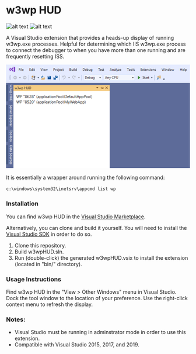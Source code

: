 # w3wp HUD

![alt text](https://vsmarketplacebadge.apphb.com/version/Cynicollision.w3wpHUD.svg "Visual Studo Marketplace version badge") ![alt text](https://vsmarketplacebadge.apphb.com/installs/Cynicollision.w3wpHUD.svg "Visual Studo Marketplace installs badge")

A Visual Studio extension that provides a heads-up display of running w3wp.exe processes. Helpful for determining which IIS w3wp.exe process to connect the debugger to when you have more than one running and are frequently resetting ISS.

![alt text](w3wpHUDpreview.png "w3wpHUD screenshot")

It is essentially a wrapper around running the following command:
```
c:\windows\system32\inetsrv\appcmd list wp
```
### Installation

You can find w3wp HUD in the [Visual Studio Marketplace](https://marketplace.visualstudio.com/items?itemName=Cynicollision.w3wpHUD).

Alternatively, you can clone and build it yourself. You will need to install the [Visual Studio SDK](https://docs.microsoft.com/en-us/visualstudio/extensibility/installing-the-visual-studio-sdk?view=vs-2019) in order to do so. 

1. Clone this repository.
2. Build w3wpHUD.sln.
2. Run (double-click) the generated w3wpHUD.vsix to install the extension (located in "bin/" directory).

### Usage Instructions

Find w3wp HUD in the "View > Other Windows" menu in Visual Studio. Dock the tool window to the location of your preference. Use the right-click context menu to refresh the display.

### Notes:
* Visual Studio must be running in adminstrator mode in order to use this extension.
* Compatible with Visual Studio 2015, 2017, and 2019.
